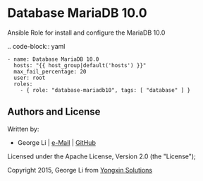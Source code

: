 # Database MariaDB 10.0

Ansible Role for install and configure the MariaDB 10.0

.. code-block:: yaml

    - name: Database MariaDB 10.0
      hosts: "{{ host_group|default('hosts') }}"
      max_fail_percentage: 20
      user: root
      roles:
        - { role: "database-mariadb10", tags: [ "database" ] }

Authors and License
-------

Written by:
* George Li | [e-Mail](GeorgeL1357@gmail.com) | [GitHub](https://github.com/GeorgeL1)

Licensed under the Apache License, Version 2.0 (the "License");

Copyright 2015, George Li from [Yongxin Solutions](www.yongxin.info)
